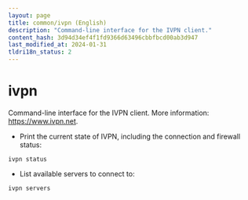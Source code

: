 ```yaml
---
layout: page
title: common/ivpn (English)
description: "Command-line interface for the IVPN client."
content_hash: 3d94d34ef4f1fd9366d63496cbbfbcd00ab3d947
last_modified_at: 2024-01-31
tldri18n_status: 2
---
```

# ivpn

Command-line interface for the IVPN client.
More information: <https://www.ivpn.net>.

- Print the current state of IVPN, including the connection and firewall status:

`ivpn status`

- List available servers to connect to:

`ivpn servers`
